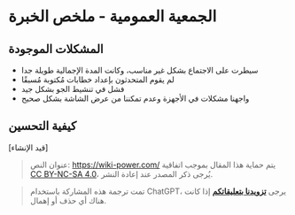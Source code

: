 # الجمعية العمومية - ملخص الخبرة

## المشكلات الموجودة

- سيطرت على الاجتماع بشكل غير مناسب، وكانت المدة الإجمالية طويلة جدا
- لم يقوم المتحدثون بإعداد خطابات مُكتوبة مُسبقًا
- فشل في تنشيط الجو بشكل جيد
- واجهنا مشكلات في الأجهزة وعدم تمكننا من عرض الشاشة بشكل صحيح

## كيفية التحسين

[قيد الإنشاء]

> عنوان النص: <https://wiki-power.com/>
> يتم حماية هذا المقال بموجب اتفاقية [CC BY-NC-SA 4.0](https://creativecommons.org/licenses/by/4.0/deed.zh)، يُرجى ذكر المصدر عند إعادة النشر.

> تمت ترجمة هذه المشاركة باستخدام ChatGPT، يرجى [**تزويدنا بتعليقاتكم**](https://github.com/linyuxuanlin/Wiki_MkDocs/issues/new) إذا كانت هناك أي حذف أو إهمال.